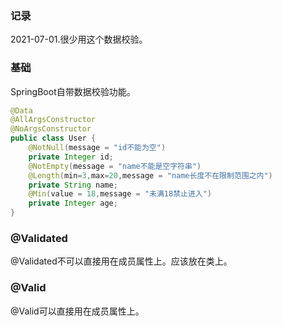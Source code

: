 
### 记录

2021-07-01.很少用这个数据校验。

### 基础

SpringBoot自带数据校验功能。

```java
@Data
@AllArgsConstructor
@NoArgsConstructor
public class User {
    @NotNull(message = "id不能为空")
    private Integer id;
    @NotEmpty(message = "name不能是空字符串")
    @Length(min=3,max=20,message = "name长度不在限制范围之内")
    private String name;
    @Min(value = 18,message = "未满18禁止进入")
    private Integer age;
}
```

### @Validated

@Validated不可以直接用在成员属性上。应该放在类上。

### @Valid

@Valid可以直接用在成员属性上。














